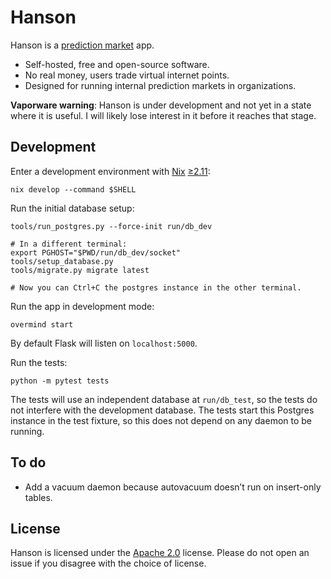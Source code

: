 # Hanson

Hanson is a [prediction market][prediction-market] app.

 * Self-hosted, free and open-source software.
 * No real money, users trade virtual internet points.
 * Designed for running internal prediction markets in organizations.

**Vaporware warning**: Hanson is under development and not yet in a state where
it is useful. I will likely lose interest in it before it reaches that stage.

## Development

Enter a development environment with [Nix][nix] [≥2.11][nix-2.11]:

    nix develop --command $SHELL

Run the initial database setup:

    tools/run_postgres.py --force-init run/db_dev

    # In a different terminal:
    export PGHOST="$PWD/run/db_dev/socket"
    tools/setup_database.py
    tools/migrate.py migrate latest

    # Now you can Ctrl+C the postgres instance in the other terminal.

Run the app in development mode:

    overmind start

By default Flask will listen on `localhost:5000`.

Run the tests:

    python -m pytest tests

The tests will use an independent database at `run/db_test`, so the tests do not
interfere with the development database. The tests start this Postgres instance
in the test fixture, so this does not depend on any daemon to be running.

[prediction-market]: https://en.wikipedia.org/wiki/Prediction_market
[nix]:               https://nixos.org/
[nix-2.11]:          https://releases.nixos.org/?prefix=nix/nix-2.11.0/

## To do

 * Add a vacuum daemon because autovacuum doesn’t run on insert-only tables.

## License

Hanson is licensed under the [Apache 2.0][apache2] license. Please do not open
an issue if you disagree with the choice of license.

[apache2]: https://www.apache.org/licenses/LICENSE-2.0
